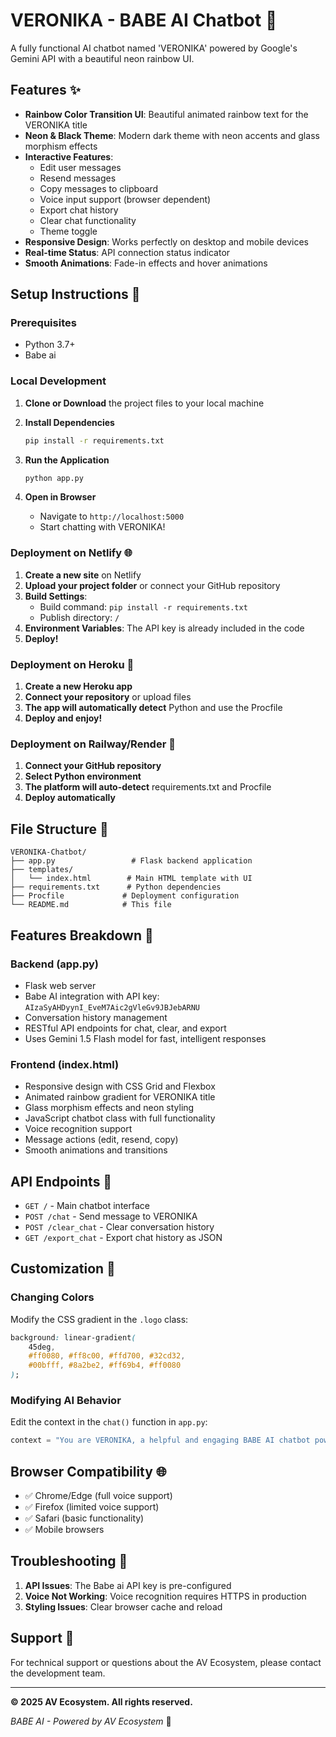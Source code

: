 # VERONIKA - BABE AI Chatbot 🌈

A fully functional AI chatbot named 'VERONIKA' powered by Google's Gemini API with a beautiful neon rainbow UI.

## Features ✨

- **Rainbow Color Transition UI**: Beautiful animated rainbow text for the VERONIKA title
- **Neon & Black Theme**: Modern dark theme with neon accents and glass morphism effects
- **Interactive Features**:
  - Edit user messages
  - Resend messages
  - Copy messages to clipboard
  - Voice input support (browser dependent)
  - Export chat history
  - Clear chat functionality
  - Theme toggle
- **Responsive Design**: Works perfectly on desktop and mobile devices
- **Real-time Status**: API connection status indicator
- **Smooth Animations**: Fade-in effects and hover animations

## Setup Instructions 🚀

### Prerequisites
- Python 3.7+
- Babe ai

### Local Development

1. **Clone or Download** the project files to your local machine

2. **Install Dependencies**
   ```bash
   pip install -r requirements.txt
   ```

3. **Run the Application**
   ```bash
   python app.py
   ```

4. **Open in Browser**
   - Navigate to `http://localhost:5000`
   - Start chatting with VERONIKA!

### Deployment on Netlify 🌐

1. **Create a new site** on Netlify
2. **Upload your project folder** or connect your GitHub repository
3. **Build Settings**:
   - Build command: `pip install -r requirements.txt`
   - Publish directory: `/`
4. **Environment Variables**: The API key is already included in the code
5. **Deploy!**

### Deployment on Heroku 🚀

1. **Create a new Heroku app**
2. **Connect your repository** or upload files
3. **The app will automatically detect** Python and use the Procfile
4. **Deploy and enjoy!**

### Deployment on Railway/Render 🚂

1. **Connect your GitHub repository**
2. **Select Python environment**
3. **The platform will auto-detect** requirements.txt and Procfile
4. **Deploy automatically**

## File Structure 📁

```
VERONIKA-Chatbot/
├── app.py                 # Flask backend application
├── templates/
│   └── index.html        # Main HTML template with UI
├── requirements.txt      # Python dependencies
├── Procfile             # Deployment configuration
└── README.md            # This file
```

## Features Breakdown 🔧

### Backend (app.py)
- Flask web server
- Babe AI integration with API key: `AIzaSyAHDyynI_EveM7Aic2gVleGv9JBJebARNU`
- Conversation history management
- RESTful API endpoints for chat, clear, and export
- Uses Gemini 1.5 Flash model for fast, intelligent responses

### Frontend (index.html)
- Responsive design with CSS Grid and Flexbox
- Animated rainbow gradient for VERONIKA title
- Glass morphism effects and neon styling
- JavaScript chatbot class with full functionality
- Voice recognition support
- Message actions (edit, resend, copy)
- Smooth animations and transitions

## API Endpoints 📡

- `GET /` - Main chatbot interface
- `POST /chat` - Send message to VERONIKA
- `POST /clear_chat` - Clear conversation history
- `GET /export_chat` - Export chat history as JSON

## Customization 🎨

### Changing Colors
Modify the CSS gradient in the `.logo` class:
```css
background: linear-gradient(
    45deg,
    #ff0080, #ff8c00, #ffd700, #32cd32, 
    #00bfff, #8a2be2, #ff69b4, #ff0080
);
```

### Modifying AI Behavior
Edit the context in the `chat()` function in `app.py`:
```python
context = "You are VERONIKA, a helpful and engaging BABE AI chatbot powered by the AV Ecosystem."
```

## Browser Compatibility 🌐

- ✅ Chrome/Edge (full voice support)
- ✅ Firefox (limited voice support)
- ✅ Safari (basic functionality)
- ✅ Mobile browsers

## Troubleshooting 🔧

1. **API Issues**: The Babe ai API key is pre-configured
2. **Voice Not Working**: Voice recognition requires HTTPS in production
3. **Styling Issues**: Clear browser cache and reload

## Support 💬

For technical support or questions about the AV Ecosystem, please contact the development team.

---

**© 2025 AV Ecosystem. All rights reserved.**

*BABE AI - Powered by AV Ecosystem* 🌈
